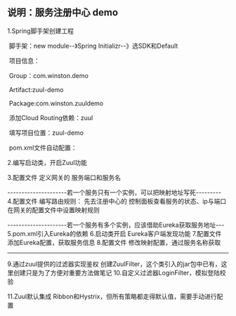 ## 说明：服务注册中心	demo

1.Spring脚手架创建工程

​	脚手架：new module--》Spring Initializr--》选SDK和Default

​	项目信息：

​		Group：com.winston.demo

​		Artifact:zuul-demo

​		Package:com.winston.zuuldemo

​	添加Cloud Routing依赖：zuul

​	填写项目位置：zuul-demo

​	pom.xml文件自动配置：

​2.编写启动类，开启Zuul功能

3.配置文件
    定义网关的 服务端口和服务名
    
---------------------若一个服务只有一个实例，可以把映射地址写死---------  
4.配置文件
    编写路由规则：
        先去注册中心的 控制面板查看服务的状态、ip与端口
        在网关的配置文件中设置映射规则
            
---------------------若一个服务有多个实例，应该借助Eureka获取服务地址---
5.pom.xml引入Eureka的依赖
6.启动类开启 Eureka客户端发现功能
7.配置文件 添加Eureka配置，获取服务信息
8.配置文件 修改映射配置，通过服务名称获取

------------------------------------------------------------------------
9.通过zuul提供的过滤器实现鉴权
    创建ZuulFilter，这个类引入的jar包中已有，这里创建只是为了方便对重要方法做笔记
10.自定义过滤器LoginFilter，模拟登陆校验

11.Zuul默认集成 Ribbon和Hystrix，但所有策略都走得默认值，需要手动进行配置